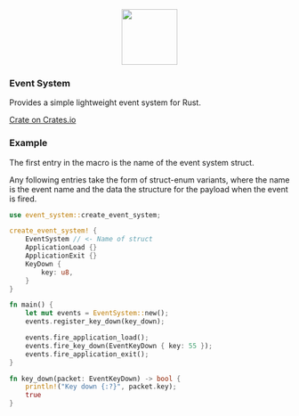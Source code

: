<div align="center">
    <span><img src="https://upload.wikimedia.org/wikipedia/commons/thumb/d/d5/Rust_programming_language_black_logo.svg/1920px-Rust_programming_language_black_logo.svg.png" width="100"></span>
</div>

### Event System 

Provides a simple lightweight event system for Rust. 

[Crate on Crates.io](https://crates.io/crates/event_system)

### Example

The first entry in the macro is the name of the event system struct.

Any following entries take the form of struct-enum variants, where the name is the event name and the data the structure for the payload when the event is fired.

```rust
use event_system::create_event_system;

create_event_system! {
    EventSystem // <- Name of struct
    ApplicationLoad {}
    ApplicationExit {}
    KeyDown {
        key: u8,
    }
}

fn main() {
    let mut events = EventSystem::new();
    events.register_key_down(key_down);

    events.fire_application_load();
    events.fire_key_down(EventKeyDown { key: 55 });
    events.fire_application_exit();
}

fn key_down(packet: EventKeyDown) -> bool {
    println!("Key down {:?}", packet.key);
    true
}
```

